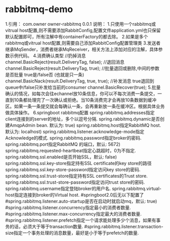 # rabbitmq-demo
1.引用：
<dependency>
	<groupId>com.owner</groupId>
	<artifactId>owner-rabbitmq</artifactId>
	<version>0.0.1</version>
</dependency>
说明：
1.只使用一个rabbitmq或vitrual host配置,则不需要添加RabbitConfig,配置文件application.yml也只保留默认配置即可，所有注解中有containerFactory的都去除。
2.如果是多个rabbitmq或vitrual host配置,则需要自己添加RabbitConfig配置管理类
3.发送者继承MqSender，消费者继承MqReceiver，相关方法上添加对应的注解，具体参数示例代码。
4.消费确认类型
//扔掉消息
channel.BasicReject(result.DeliveryTag, false);
//退回消息
channel.BasicReject(result.DeliveryTag, true);
//批量退回或删除,中间的参数 是否批量 true是/false否 (也就是只一条)
channel.BasicNack(result.DeliveryTag, true, true);
//补发消息 true退回到queue中/false只补发给当前的consumer
channel.BasicRecover(true);
5.批量确认的情况，如每次会往echannel放10条信息，你可以不每次消费一条提交，一直到10条都处理完了一次确认或拒绝。当10条消费完才会再放10条数据到缓冲区。如果一条一条提交就会每确认一条，会再重新放一条在缓冲区。根据具体业务做具体操作。
6.springboot rabbitmq配置
spring.rabbitmq.addresses指定client连接到的server的地址，多个以逗号分隔.
spring.rabbitmq.dynamic是否创建AmqpAdmin bean. 默认为: true)
spring.rabbitmq.host指定RabbitMQ host.默认为: localhost)
spring.rabbitmq.listener.acknowledge-mode指定Acknowledge的模式.
spring.rabbitmq.password指定broker的密码.
spring.rabbitmq.port指定RabbitMQ 的端口，默认: 5672)
spring.rabbitmq.requested-heartbeat指定心跳超时，0为不指定.
spring.rabbitmq.ssl.enabled是否开始SSL，默认: false)
spring.rabbitmq.ssl.key-store指定持有SSL certificate的key store的路径
spring.rabbitmq.ssl.key-store-password指定访问key store的密码.
spring.rabbitmq.ssl.trust-store指定持有SSL certificates的Trust store.
spring.rabbitmq.ssl.trust-store-password指定访问trust store的密码.
spring.rabbitmq.username指定登陆broker的用户名.
spring.rabbitmq.virtual-host指定连接到broker的Virtual host.
#springboot2.0后无以下配置了
#spring.rabbitmq.listener.auto-startup是否在启动时就启动mq，默认: true)
#spring.rabbitmq.listener.concurrency指定最小的消费者数量.
#spring.rabbitmq.listener.max-concurrency指定最大的消费者数量.
#spring.rabbitmq.listener.prefetch指定一个请求能处理多少个消息，如果有事务的话，必须大于等于transaction数量.
#spring.rabbitmq.listener.transaction-size指定一个事务处理的消息数量，最好是小于等于prefetch的数量.